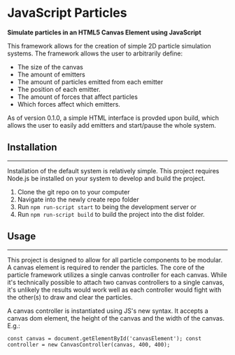 # JavaScript Particles
**Simulate particles in an HTML5 Canvas Element using JavaScript**

This framework allows for the creation of simple 2D particle simulation systems. The framework allows the user to arbitrarily define:

* The size of the canvas
* The amount of emitters
* The amount of particles emitted from each emitter
* The position of each emitter.
* The amount of forces that affect particles
* Which forces affect which emitters.

As of version 0.1.0, a simple HTML interface is provded upon build, which allows the user to easily add emitters and start/pause the whole system.

## Installation
---

Installation of the default system is relatively simple. This project requires Node.js be installed on your system to develop and build the project.

1. Clone the git repo on to your computer
1. Navigate into the newly create repo folder
1. Run `npm run-script start` to being the development server or
1. Run `npm run-script build` to build the project into the dist folder.

## Usage
---

This project is designed to allow for all particle components to be modular. A canvas element is required to render the particles. The core of the particle framework utilizes a single canvas controller for each canvas. While it's technically possible to attach two canvas controllers to a single canvas, it's unlikely the results would work well as each controller would fight with the other(s) to draw and clear the particles.

A canvas controller is instantiated using JS's new syntax. It accepts a canvas dom element, the height of the canvas and the width of the canvas. E.g.:

`
const canvas = document.getElementById('canvasElement');
const controller = new CanvasController(canvas, 400, 400);
`
